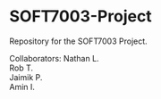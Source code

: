 # SOFT7003-Project

Repository for the SOFT7003 Project. 

Collaborators: 
Nathan L.<br/>
Rob T.<br/>
Jaimik P.<br/>
Amin I.
